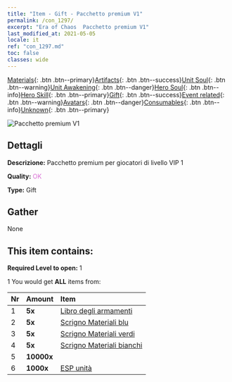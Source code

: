 ```yaml
---
title: "Item - Gift - Pacchetto premium V1"
permalink: /con_1297/
excerpt: "Era of Chaos  Pacchetto premium V1"
last_modified_at: 2021-05-05
locale: it
ref: "con_1297.md"
toc: false
classes: wide
---
```

 [Materials](/ItemsIT/){: .btn .btn--primary}[Artifacts](/ItemsIT/Artifacts/){: .btn .btn--success}[Unit Soul](/ItemsIT/UnitSoul/){: .btn .btn--warning}[Unit Awakening](/ItemsIT/UnitAwakening/){: .btn .btn--danger}[Hero Soul](/ItemsIT/HeroSoul/){: .btn .btn--info}[Hero Skill](/ItemsIT/HeroSkill/){: .btn .btn--primary}[Gift](/ItemsIT/Gift/){: .btn .btn--success}[Event related](/ItemsIT/Events/){: .btn .btn--warning}[Avatars](/ItemsIT/Avatars/){: .btn .btn--danger}[Consumables](/ItemsIT/Consumables/){: .btn .btn--info}[Unknown](/ItemsIT/Unknown/){: .btn .btn--primary}

 ![Pacchetto premium V1](/images/t/i_905001.png)

## Dettagli
 **Descrizione:** Pacchetto premium per giocatori di livello VIP 1

 **Quality:** <span style="color: #DA70D6">OK</span>

 **Type:** Gift

## Gather

  None

## This item contains:

 **Required Level to open:** 1

 1 You would get **ALL** items  from:

  | Nr | Amount |     Item    |
  |:---|:-------|:------------|
  | 1 |  **5x** | [Libro degli armamenti](/ItemsIT/mat_18/) |  | 
  | 2 |  **5x** | [Scrigno Materiali blu](/ItemsIT/con_1256/) |  | 
  | 3 |  **5x** | [Scrigno Materiali verdi](/ItemsIT/con_1255/) |  | 
  | 4 |  **5x** | [Scrigno Materiali bianchi](/ItemsIT/con_1254/) |  | 
  | 5 |  **10000x** | <i class="fas fa-coins"/> |  | 
  | 6 |  **1000x** | [ESP unità](/ItemsIT/con_902/) |  | 
